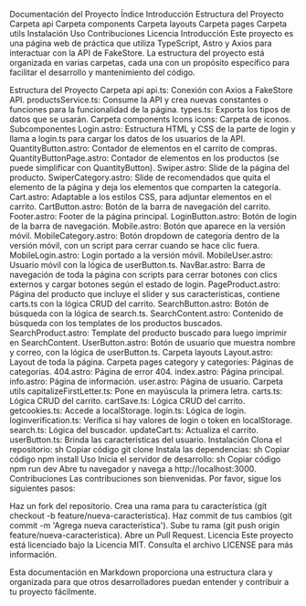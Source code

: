 Documentación del Proyecto
Índice
Introducción
Estructura del Proyecto
Carpeta api
Carpeta components
Carpeta layouts
Carpeta pages
Carpeta utils
Instalación
Uso
Contribuciones
Licencia
Introducción
Este proyecto es una página web de práctica que utiliza TypeScript, Astro y Axios para interactuar con la API de FakeStore. La estructura del proyecto está organizada en varias carpetas, cada una con un propósito específico para facilitar el desarrollo y mantenimiento del código.

Estructura del Proyecto
Carpeta api
api.ts: Conexión con Axios a FakeStore API.
productsService.ts: Consume la API y crea nuevas constantes o funciones para la funcionalidad de la página.
types.ts: Exporta los tipos de datos que se usarán.
Carpeta components
Icons
icons: Carpeta de iconos.
Subcomponentes
Login.astro: Estructura HTML y CSS de la parte de login y llama a login.ts para cargar los datos de los usuarios de la API.
QuantityButton.astro: Contador de elementos en el carrito de compras.
QuantityButtonPage.astro: Contador de elementos en los productos (se puede simplificar con QuantityButton).
Swiper.astro: Slide de la página del producto.
SwiperCategory.astro: Slide de recomendados que quita el elemento de la página y deja los elementos que comparten la categoría.
Cart.astro: Adaptable a los estilos CSS, para adjuntar elementos en el carrito.
CartButton.astro: Botón de la barra de navegación del carrito.
Footer.astro: Footer de la página principal.
LoginButton.astro: Botón de login de la barra de navegación.
Mobile.astro: Botón que aparece en la versión móvil.
MobileCategory.astro: Botón dropdown de categoría dentro de la versión móvil, con un script para cerrar cuando se hace clic fuera.
MobileLogin.astro: Login portado a la versión móvil.
MobileUser.astro: Usuario móvil con la lógica de userButton.ts.
NavBar.astro: Barra de navegación de toda la página con scripts para cerrar botones con clics externos y cargar botones según el estado de login.
PageProduct.astro: Página del producto que incluye el slider y sus características, contiene carts.ts con la lógica CRUD del carrito.
SearchButton.astro: Botón de búsqueda con la lógica de search.ts.
SearchContent.astro: Contenido de búsqueda con los templates de los productos buscados.
SearchProduct.astro: Template del producto buscado para luego imprimir en SearchContent.
UserButton.astro: Botón de usuario que muestra nombre y correo, con la lógica de userButton.ts.
Carpeta layouts
Layout.astro: Layout de toda la página.
Carpeta pages
category y categories: Páginas de categorías.
404.astro: Página de error 404.
index.astro: Página principal.
info.astro: Página de información.
user.astro: Página de usuario.
Carpeta utils
capitalizeFirstLetter.ts: Pone en mayúscula la primera letra.
carts.ts: Lógica CRUD del carrito.
cartSave.ts: Lógica CRUD del carrito.
getcookies.ts: Accede a localStorage.
login.ts: Lógica de login.
loginverification.ts: Verifica si hay valores de login o token en localStorage.
search.ts: Lógica del buscador.
updateCart.ts: Actualiza el carrito.
userButton.ts: Brinda las características del usuario.
Instalación
Clona el repositorio:
sh
Copiar código
git clone <URL-del-repositorio>
Instala las dependencias:
sh
Copiar código
npm install
Uso
Inicia el servidor de desarrollo:
sh
Copiar código
npm run dev
Abre tu navegador y navega a http://localhost:3000.
Contribuciones
Las contribuciones son bienvenidas. Por favor, sigue los siguientes pasos:

Haz un fork del repositorio.
Crea una rama para tu característica (git checkout -b feature/nueva-caracteristica).
Haz commit de tus cambios (git commit -m 'Agrega nueva característica').
Sube tu rama (git push origin feature/nueva-caracteristica).
Abre un Pull Request.
Licencia
Este proyecto está licenciado bajo la Licencia MIT. Consulta el archivo LICENSE para más información.

Esta documentación en Markdown proporciona una estructura clara y organizada para que otros desarrolladores puedan entender y contribuir a tu proyecto fácilmente.
